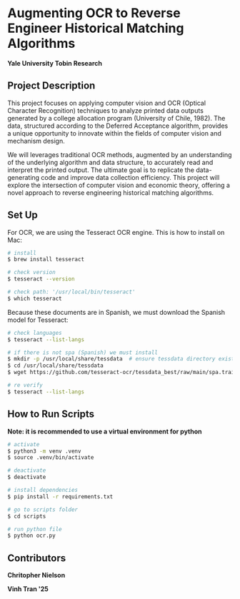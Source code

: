 # Augmenting OCR to Reverse Engineer Historical Matching Algorithms

**Yale University Tobin Research**

## Project Description

This project focuses on applying computer vision and OCR (Optical Character Recognition) techniques to analyze printed data outputs generated by a college allocation program (University of Chile, 1982). The data, structured according to the Deferred Acceptance algorithm, provides a unique opportunity to innovate within the fields of computer vision and mechanism design.

We will leverages traditional OCR methods, augmented by an understanding of the underlying algorithm and data structure, to accurately read and interpret the printed output. The ultimate goal is to replicate the data-generating code and improve data collection efficiency. This project will explore the intersection of computer vision and economic theory, offering a novel approach to reverse engineering historical matching algorithms.

## Set Up

For OCR, we are using the Tesseract OCR engine. This is how to install on Mac:

```bash
# install
$ brew install tesseract

# check version
$ tesseract --version

# check path: '/usr/local/bin/tesseract'
$ which tesseract
```

Because these documents are in Spanish, we must download the Spanish model for Tesseract:

```bash
# check languages
$ tesseract --list-langs

# if there is not spa (Spanish) we must install
$ mkdir -p /usr/local/share/tessdata  # ensure tessdata directory exists
$ cd /usr/local/share/tessdata
$ wget https://github.com/tesseract-ocr/tessdata_best/raw/main/spa.traineddata

# re verify
$ tesseract --list-langs

```

## How to Run Scripts

**Note: it is recommended to use a virtual environment for python**

```bash
# activate
$ python3 -m venv .venv
$ source .venv/bin/activate

# deactivate
$ deactivate
```

```bash
# install dependencies
$ pip install -r requirements.txt

# go to scripts folder
$ cd scripts

# run python file
$ python ocr.py
```

## Contributors

**Chritopher Nielson**

**Vinh Tran '25**
